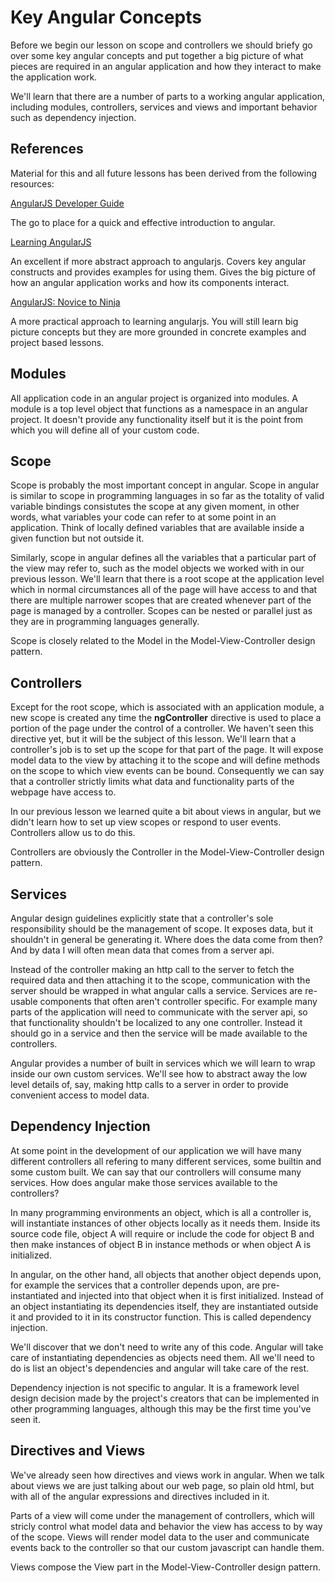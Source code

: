Key Angular Concepts
=====

Before we begin our lesson on scope and controllers we should briefy go over some key angular concepts and put together a big picture of what pieces are required in an angular application and how they interact to make the application work.

We'll learn that there are a number of parts to a working angular application, including modules, controllers, services and views and important behavior such as dependency injection.

## References

Material for this and all future lessons has been derived from the following resources:

[AngularJS Developer Guide](https://docs.angularjs.org/guide)

The go to place for a quick and effective introduction to angular.

[Learning AngularJS](http://www.amazon.com/Learning-AngularJS-Brad-Dayley/dp/0134034546/)

An excellent if more abstract approach to angularjs. Covers key angular constructs and provides examples for using them. Gives the big picture of how an angular application works and how its components interact.

[AngularJS: Novice to Ninja](http://www.amazon.com/AngularJS-Novice-Ninja-Sandeep-Panda/dp/0992279453/)

A more practical approach to learning angularjs. You will still learn big picture concepts but they are more grounded in concrete examples and project based lessons.

## Modules

All application code in an angular project is organized into modules. A module is a top level object that functions as a namespace in an angular project. It doesn't provide any functionality itself but it is the point from which you will define all of your custom code.

## Scope

Scope is probably the most important concept in angular. Scope in angular is similar to scope in programming languages in so far as the totality of valid variable bindings consistutes the scope at any given moment, in other words, what variables your code can refer to at some point in an application. Think of locally defined variables that are available inside a given function but not outside it.

Similarly, scope in angular defines all the variables that a particular part of the view may refer to, such as the model objects we worked with in our previous lesson. We'll learn that there is a root scope at the application level which in normal circumstances all of the page will have access to and that there are multiple narrower scopes that are created whenever part of the page is managed by a controller. Scopes can be nested or parallel just as they are in programming languages generally.

Scope is closely related to the Model in the Model-View-Controller design pattern.

## Controllers

Except for the root scope, which is associated with an application module, a new scope is created any time the **ngController** directive is used to place a portion of the page under the control of a controller. We haven't seen this directive yet, but it will be the subject of this lesson. We'll learn that a controller's job is to set up the scope for that part of the page. It will expose model data to the view by attaching it to the scope and will define methods on the scope to which view events can be bound. Consequently  we can say that a controller strictly limits what data and functionality parts of the webpage have access to.

In our previous lesson we learned quite a bit about views in angular, but we didn't learn how to set up view scopes or respond to user events. Controllers allow us to do this.

Controllers are obviously the Controller in the Model-View-Controller design pattern.

## Services

Angular design guidelines explicitly state that a controller's sole responsibility should be the management of scope. It exposes data, but it shouldn't in general be generating it. Where does the data come from then? And by data I will often mean data that comes from a server api.

Instead of the controller making an http call to the server to fetch the required data and then attaching it to the scope, communication with the server should be wrapped in what angular calls a service. Services are re-usable components that often aren't controller specific. For example many parts of the application will need to communicate with the server api, so that functionality shouldn't be localized to any one controller. Instead it should go in a service and then the service will be made available to the controllers.

Angular provides a number of built in services which we will learn to wrap inside our own custom services. We'll see how to abstract away the low level details of, say, making http calls to a server in order to provide convenient access to model data.

## Dependency Injection

At some point in the development of our application we will have many different controllers all refering to many different services, some builtin and some custom built. We can say that our controllers will consume many services. How does angular make those services available to the controllers?

In many programming environments an object, which is all a controller is, will instantiate instances of other objects locally as it needs them. Inside its source code file, object A will require or include the code for object B and then make instances of object B in instance methods or when object A is initialized.

In angular, on the other hand, all objects that another object depends upon, for example the services that a controller depends upon, are pre-instantiated and injected into that object when it is first initialized. Instead of an object instantiating its dependencies itself, they are instantiated outside it and provided to it in its constructor function. This is called dependency injection.

We'll discover that we don't need to write any of this code. Angular will take care of instantiating dependencies as objects need them. All we'll need to do is list an object's dependencies and angular will take care of the rest.

Dependency injection is not specific to angular. It is a framework level design decision made by the project's creators that can be implemented in other programming languages, although this may be the first time you've seen it.

## Directives and Views

We've already seen how directives and views work in angular. When we talk about views we are just talking about our web page, so plain old html, but with all of the angular expressions and directives included in it.

Parts of a view will come under the management of controllers, which will stricly control what model data and behavior the view has access to by way of the scope. Views will render model data to the user and communicate events back to the controller so that our custom javascript can handle them.

Views compose the View part in the Model-View-Controller design pattern.